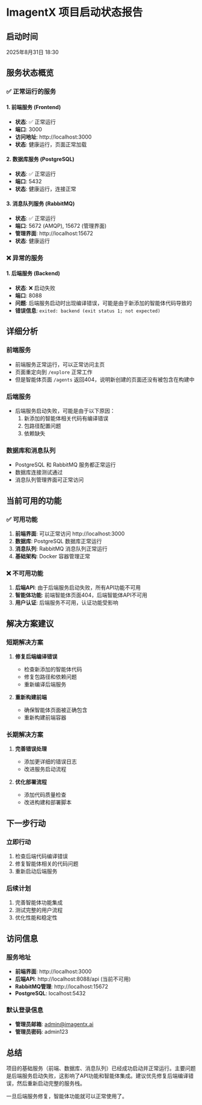 # ImagentX 项目启动状态报告

## 启动时间
2025年8月31日 18:30

## 服务状态概览

### ✅ 正常运行的服务

#### 1. 前端服务 (Frontend)
- **状态**: ✅ 正常运行
- **端口**: 3000
- **访问地址**: http://localhost:3000
- **状态**: 健康运行，页面正常加载

#### 2. 数据库服务 (PostgreSQL)
- **状态**: ✅ 正常运行
- **端口**: 5432
- **状态**: 健康运行，连接正常

#### 3. 消息队列服务 (RabbitMQ)
- **状态**: ✅ 正常运行
- **端口**: 5672 (AMQP), 15672 (管理界面)
- **管理界面**: http://localhost:15672
- **状态**: 健康运行

### ❌ 异常的服务

#### 1. 后端服务 (Backend)
- **状态**: ❌ 启动失败
- **端口**: 8088
- **问题**: 后端服务启动时出现编译错误，可能是由于新添加的智能体代码导致的
- **错误信息**: `exited: backend (exit status 1; not expected)`

## 详细分析

### 前端服务
- 前端服务正常运行，可以正常访问主页
- 页面重定向到 `/explore` 正常工作
- 但是智能体页面 `/agents` 返回404，说明新创建的页面还没有被包含在构建中

### 后端服务
- 后端服务启动失败，可能是由于以下原因：
  1. 新添加的智能体相关代码有编译错误
  2. 包路径配置问题
  3. 依赖缺失

### 数据库和消息队列
- PostgreSQL 和 RabbitMQ 服务都正常运行
- 数据库连接测试通过
- 消息队列管理界面可正常访问

## 当前可用的功能

### ✅ 可用功能
1. **前端界面**: 可以正常访问 http://localhost:3000
2. **数据库**: PostgreSQL 数据库正常运行
3. **消息队列**: RabbitMQ 消息队列正常运行
4. **基础架构**: Docker 容器管理正常

### ❌ 不可用功能
1. **后端API**: 由于后端服务启动失败，所有API功能不可用
2. **智能体功能**: 前端智能体页面404，后端智能体API不可用
3. **用户认证**: 后端服务不可用，认证功能受影响

## 解决方案建议

### 短期解决方案
1. **修复后端编译错误**
   - 检查新添加的智能体代码
   - 修复包路径和依赖问题
   - 重新编译后端服务

2. **重新构建前端**
   - 确保智能体页面被正确包含
   - 重新构建前端容器

### 长期解决方案
1. **完善错误处理**
   - 添加更详细的错误日志
   - 改进服务启动流程

2. **优化部署流程**
   - 添加代码质量检查
   - 改进构建和部署脚本

## 下一步行动

### 立即行动
1. 检查后端代码编译错误
2. 修复智能体相关的代码问题
3. 重新启动后端服务

### 后续计划
1. 完善智能体功能集成
2. 测试完整的用户流程
3. 优化性能和稳定性

## 访问信息

### 服务地址
- **前端界面**: http://localhost:3000
- **后端API**: http://localhost:8088/api (当前不可用)
- **RabbitMQ管理**: http://localhost:15672
- **PostgreSQL**: localhost:5432

### 默认登录信息
- **管理员邮箱**: admin@imagentx.ai
- **管理员密码**: admin123

## 总结

项目的基础服务（前端、数据库、消息队列）已经成功启动并正常运行。主要问题是后端服务启动失败，这影响了API功能和智能体集成。建议优先修复后端编译错误，然后重新启动完整的服务栈。

一旦后端服务修复，智能体功能就可以正常使用了。

